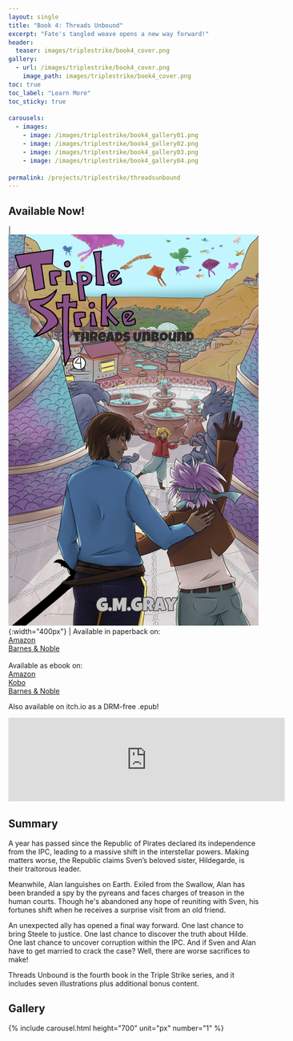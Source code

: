 ```yaml
---
layout: single
title: "Book 4: Threads Unbound"
excerpt: "Fate's tangled weave opens a new way forward!"
header:
  teaser: images/triplestrike/book4_cover.png
gallery:
  - url: /images/triplestrike/book4_cover.png
    image_path: images/triplestrike/book4_cover.png
toc: true
toc_label: "Learn More"
toc_sticky: true

carousels:
  - images:
    - image: /images/triplestrike/book4_gallery01.png
    - image: /images/triplestrike/book4_gallery02.png
    - image: /images/triplestrike/book4_gallery03.png
    - image: /images/triplestrike/book4_gallery04.png

permalink: /projects/triplestrike/threadsunbound
---
```


## Available Now!

| ![Triple Strike: Threads Unbound ](/images/triplestrike/book4_cover.png "Triple Strike: Threads Unbound"){:width="400px"} | Available in paperback on: <br> [Amazon](https://www.amazon.com/dp/B0F29LS2K6) <br> [Barnes & Noble](https://www.barnesandnoble.com/w/triple-strike-g-m-gray/1147183873) <br><br> Available as ebook on: <br> [Amazon](https://www.amazon.com/dp/B0F27LQD42) <br> [Kobo](https://www.kobo.com/us/en/ebook/triple-strike-threads-unbound) <br> [Barnes & Noble](https://www.barnesandnoble.com/w/triple-strike-g-m-gray/1147183873) <br>
 

Also available on itch.io as a DRM-free .epub!

<iframe frameborder="0" src="https://itch.io/embed/3418185?bg_color=ffffff&amp;fg_color=222222&amp;link_color=8A528A&amp;border_color=484848" width="552" height="167"><a href="https://gmgray.itch.io/triple-strike-threads-unbound">Triple Strike: Threads Unbound by G.M. Gray</a></iframe>

## Summary

A year has passed since the Republic of Pirates declared its independence from the IPC, leading to a massive shift in the interstellar powers. Making matters worse, the Republic claims Sven’s beloved sister, Hildegarde, is their traitorous leader.

Meanwhile, Alan languishes on Earth. Exiled from the Swallow, Alan has been branded a spy by the pyreans and faces charges of treason in the human courts. Though he's abandoned any hope of reuniting with Sven, his fortunes shift when he receives a surprise visit from an old friend.

An unexpected ally has opened a final way forward. One last chance to bring Steele to justice. One last chance to discover the truth about Hilde. One last chance to uncover corruption within the IPC. And if Sven and Alan have to get married to crack the case? Well, there are worse sacrifices to make!

Threads Unbound is the fourth book in the Triple Strike series, and it includes seven illustrations plus additional bonus content.

## Gallery

  {% include carousel.html height="700" unit="px" number="1" %}
